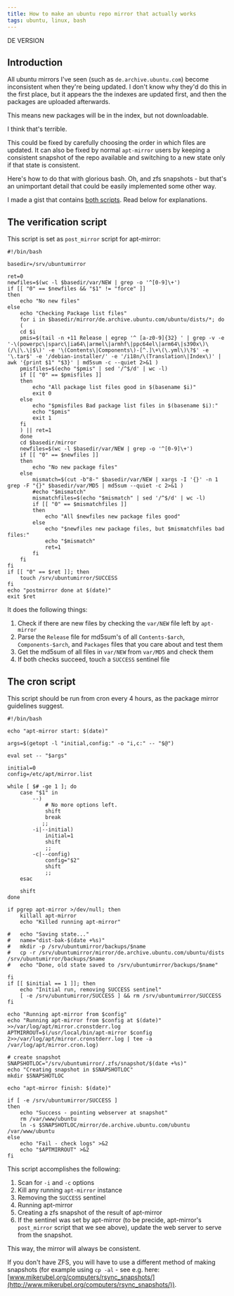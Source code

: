 ```yaml
---
title: How to make an ubuntu repo mirror that actually works
tags: ubuntu, linux, bash
---
```


DE VERSION

## Introduction

All ubuntu mirrors I've seen (such as `de.archive.ubuntu.com`) become inconsistent when they're being updated. I don't know why they'd do this in the first place, but it appears the the indexes are updated first, and then the packages are uploaded afterwards.

This means new packages will be in the index, but not downloadable.

I think that's terrible.

This could be fixed by carefully choosing the order in which files are updated. It can also be fixed by normal `apt-mirror` users by keeping a consistent snapshot of the repo available and switching to a new state only if that state is consistent.

Here's how to do that with glorious bash. Oh, and zfs snapshots - but that's an unimportant detail that could be easily implemented some other way.

I made a gist that contains [both scripts](https://gist.github.com/duk3luk3/8e3e88d6d77e7b6f089e00f7c1705612). Read below for explanations.

## The verification script

This script is set as `post_mirror` script for apt-mirror:

    #!/bin/bash
    
    basedir=/srv/ubuntumirror
    
    ret=0
    newfiles=$(wc -l $basedir/var/NEW | grep -o '^[0-9]\+')
    if [[ "0" == $newfiles && "$1" != "force" ]]
    then 
    	echo "No new files"
    else
    	echo "Checking Package list files"
    	for i in $basedir/mirror/de.archive.ubuntu.com/ubuntu/dists/*; do
    	(
    	cd $i
    	pmis=$(tail -n +11 Release | egrep '^ [a-z0-9]{32} ' | grep -v -e '-\(powerpc\|sparc\|ia64\|armel\|armhf\|ppc64el\|arm64\|s390x\)\(/\|\.\|$\)' -e '\(Contents\|Components\)-[^.]\+\(\.yml\)\?$' -e '\.tar$' -e '/debian-installer/' -e '/i18n/\(Translation\|Index\)' | awk '{print $1" "$3}' | md5sum -c --quiet 2>&1 )
    	pmisfiles=$(echo "$pmis" | sed '/^$/d' | wc -l)
    	if [[ "0" == $pmisfiles ]]
    	then
    		echo "All package list files good in $(basename $i)"
    		exit 0
    	else
    		echo "$pmisfiles Bad package list files in $(basename $i):"
    		echo "$pmis"
    		exit 1
    	fi
    	) || ret=1
    	done
    	cd $basedir/mirror
    	newfiles=$(wc -l $basedir/var/NEW | grep -o '^[0-9]\+')
    	if [[ "0" == $newfiles ]]
    	then
    		echo "No new package files"
    	else
    		mismatch=$(cut -b"8-" $basedir/var/NEW | xargs -I '{}' -n 1 grep -F "{}" $basedir/var/MD5 | md5sum --quiet -c 2>&1 )
    		#echo "$mismatch"
    		mismatchfiles=$(echo "$mismatch" | sed '/^$/d' | wc -l)
    		if [[ "0" == $mismatchfiles ]]
    		then
    			echo "All $newfiles new package files good"
    		else
    			echo "$newfiles new package files, but $mismatchfiles bad files:"
    			echo "$mismatch"
    			ret=1
    		fi
    	fi
    fi
    if [[ "0" == $ret ]]; then
    	touch /srv/ubuntumirror/SUCCESS
    fi
    echo "postmirror done at $(date)"
    exit $ret

It does the following things:

1. Check if there are new files by checking the `var/NEW` file left by `apt-mirror`
2. Parse the `Release` file for md5sum's of all `Contents-$arch`, `Components-$arch`, and `Packages` files that you care about and test them
3. Get the md5sum of all files in `var/NEW` from `var/MD5` and check them
4. If both checks succeed, touch a `SUCCESS` sentinel file

## The cron script

This script should be run from cron every 4 hours, as the package mirror guidelines suggest.

    #!/bin/bash
    
    echo "apt-mirror start: $(date)"
    
    args=$(getopt -l "initial,config:" -o "i,c:" -- "$@")
    
    eval set -- "$args"
    
    initial=0
    config=/etc/apt/mirror.list
    
    while [ $# -ge 1 ]; do
    	case "$1" in
    		--)
    		    # No more options left.
    		    shift
    		    break
    		   ;;
    		-i|--initial)
    			initial=1
    			shift
    			;;
    		-c|--config)
    			config="$2"
    			shift
    			;;
    	esac
    
    	shift
    done
    
    if pgrep apt-mirror >/dev/null; then
    	killall apt-mirror
    	echo "Killed running apt-mirror"
    
    #	echo "Saving state..."
    #	name="dist-bak-$(date +%s)"
    #	mkdir -p /srv/ubuntumirror/backups/$name
    #	cp -r /srv/ubuntumirror/mirror/de.archive.ubuntu.com/ubuntu/dists /srv/ubuntumirror/backups/$name
    #	echo "Done, old state saved to /srv/ubuntumirror/backups/$name"
    
    fi
    if [[ $initial == 1 ]]; then
    	echo "Initial run, removing SUCCESS sentinel"
    	[ -e /srv/ubuntumirror/SUCCESS ] && rm /srv/ubuntumirror/SUCCESS
    fi
    
    echo "Running apt-mirror from $config"
    echo "Running apt-mirror from $config at $(date)" >>/var/log/apt/mirror.cronstderr.log
    APTMIRROUT=$(/usr/local/bin/apt-mirror $config 2>>/var/log/apt/mirror.cronstderr.log | tee -a /var/log/apt/mirror.cron.log)
    
    # create snapshot
    SNAPSHOTLOC="/srv/ubuntumirror/.zfs/snapshot/$(date +%s)"
    echo "Creating snapshot in $SNAPSHOTLOC"
    mkdir $SNAPSHOTLOC
    
    echo "apt-mirror finish: $(date)"
    
    if [ -e /srv/ubuntumirror/SUCCESS ]
    then
    	echo "Success - pointing webserver at snapshot"
    	rm /var/www/ubuntu
    	ln -s $SNAPSHOTLOC/mirror/de.archive.ubuntu.com/ubuntu /var/www/ubuntu
    else
    	echo "Fail - check logs" >&2
    	echo "$APTMIRROUT" >&2
    fi

This script accomplishes the following:

1. Scan for `-i` and `-c` options
2. Kill any running `apt-mirror` instance
3. Removing the `SUCCESS` sentinel
4. Running apt-mirror
5. Creating a zfs snapshot of the result of apt-mirror
6. If the sentinel was set by apt-mirror (to be precide, apt-mirror's `post_mirror` script that we see above), update the web server to serve from the snapshot.

This way, the mirror will always be consistent.

If you don't have ZFS, you will have to use a different method of making snapshots (for example using `cp -al` - see e.g. here: [www.mikerubel.org/computers/rsync_snapshots/](http://www.mikerubel.org/computers/rsync_snapshots/)).
